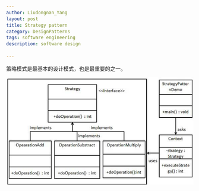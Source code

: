 ```yaml
---
author: Liudongnan_Yang
layout: post
title: Strategy pattern
category: DesignPatterns
tags: software engineering
description: software design

---
```

策略模式是最基本的设计模式，也是最重要的之一。

![](/uploads/strategy_pattern_uml_diagram.jpg)